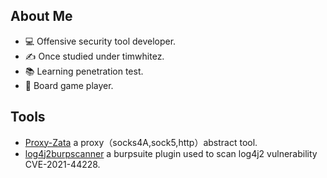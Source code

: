 ## About Me

- 💻 Offensive security tool developer.
- ✍️ Once studied under timwhitez.
- 📚 Learning penetration test.
- 🎲 Board game player.

## Tools

- [Proxy-Zata](https://github.com/funnyndk/proxy-Zata) a proxy（socks4A,sock5,http）abstract tool.
- [log4j2burpscanner](https://github.com/funnyndk/log4j2burpscanner) a burpsuite plugin used to scan log4j2 vulnerability CVE-2021-44228.
